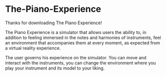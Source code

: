 # The-Piano-Experience

Thanks for downloading The Piano Experience!

The Piano Experience is a simulator that allows users the ability to, in addition to feeling immersed in the notes and harmonies of instruments, feel an environment that accompanies them at every moment, as expected from a virtual reality experience.

The user governs his experience on the simulator. You can move and interact with the instruments, you can change the environment where you play your instrument and its model to your liking.
